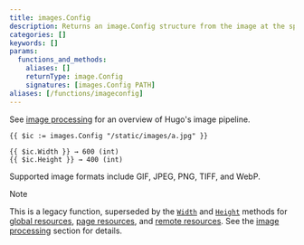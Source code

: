 ```yaml
---
title: images.Config
description: Returns an image.Config structure from the image at the specified path, relative to the working directory.
categories: []
keywords: []
params:
  functions_and_methods:
    aliases: []
    returnType: image.Config
    signatures: [images.Config PATH]
aliases: [/functions/imageconfig]
---
```


See [image processing] for an overview of Hugo's image pipeline.

```go-html-template
{{ $ic := images.Config "/static/images/a.jpg" }}

{{ $ic.Width }} → 600 (int)
{{ $ic.Height }} → 400 (int)
```

Supported image formats include GIF, JPEG, PNG, TIFF, and WebP.

> [!note]
> This is a legacy function, superseded by the [`Width`] and [`Height`] methods for [global resources](g), [page resources](g), and [remote resources](g). See the [image processing] section for details.

[`Height`]: /methods/resource/height/
[`Width`]: /methods/resource/width/
[image processing]: /content-management/image-processing/
